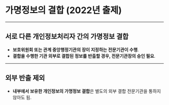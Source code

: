 # 가명정보의 결합 (2022년 출제)

---

## 서로 다른 개인정보처리자 간의 가명정보 결합

- **보호위원회 또는 관계 중앙행정기관의 장이 지정하는 전문기관이 수행**.  
- **결합을 수행한 기관 외부로 결합된 정보를 반출할 경우, 전문기관장의 승인 필요**.

---

## 외부 반출 제외

- **내부에서 보유한 개인정보의 가명정보 결합**은 별도의 외부 결합 전문기관을 통하지 않아도 됨.
